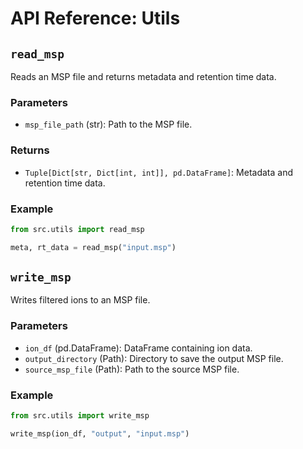 # API Reference: Utils

## `read_msp`
Reads an MSP file and returns metadata and retention time data.

### Parameters
- `msp_file_path` (str): Path to the MSP file.

### Returns
- `Tuple[Dict[str, Dict[int, int]], pd.DataFrame]`: Metadata and retention time data.

### Example
```python
from src.utils import read_msp

meta, rt_data = read_msp("input.msp")
```

## `write_msp`
Writes filtered ions to an MSP file.

### Parameters
- `ion_df` (pd.DataFrame): DataFrame containing ion data.
- `output_directory` (Path): Directory to save the output MSP file.
- `source_msp_file` (Path): Path to the source MSP file.

### Example
```python
from src.utils import write_msp

write_msp(ion_df, "output", "input.msp")
```
